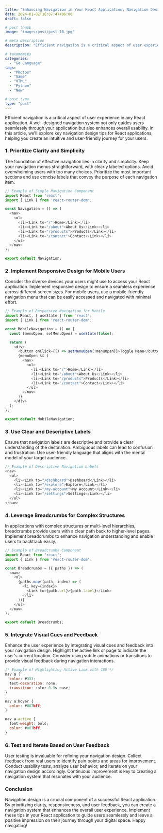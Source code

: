 ```yaml
---
title: "Enhancing Navigation in Your React Application: Navigation Design Tips"
date: 2024-01-02T10:07:47+06:00
draft: false

# post thumb
image: "images/post/post-10.jpg"

# meta description
description: "Efficient navigation is a critical aspect of user experience in any React application. A well-designed navigation system not only guides users seamlessly through your application but also enhances overall usability. In this article, we'll explore key navigation design tips for React applications, helping you create an intuitive and user-friendly journey for your users."

# taxonomies
categories: 
  - "Go Language"
tags:
  - "Photos"
  - "Game"
  - "HTML"
  - "Python"
  - "New"

# post type
type: "post"
---
```


Efficient navigation is a critical aspect of user experience in any React application. A well-designed navigation system not only guides users seamlessly through your application but also enhances overall usability. In this article, we'll explore key navigation design tips for React applications, helping you create an intuitive and user-friendly journey for your users.

### 1. Prioritize Clarity and Simplicity
The foundation of effective navigation lies in clarity and simplicity. Keep your navigation menus straightforward, with clearly labeled options. Avoid overwhelming users with too many choices. Prioritize the most important sections and use concise labels that convey the purpose of each navigation item.

```javascript
// Example of Simple Navigation Component
import React from 'react';
import { Link } from 'react-router-dom';

const Navigation = () => (
  <nav>
    <ul>
      <li><Link to="/">Home</Link></li>
      <li><Link to="/about">About Us</Link></li>
      <li><Link to="/products">Products</Link></li>
      <li><Link to="/contact">Contact</Link></li>
    </ul>
  </nav>
);

export default Navigation;

```

### 2. Implement Responsive Design for Mobile Users
Consider the diverse devices your users might use to access your React application. Implement responsive design to ensure a seamless experience across different screen sizes. For mobile users, use a mobile-friendly navigation menu that can be easily accessed and navigated with minimal effort.

```javascript
// Example of Responsive Navigation for Mobile
import React, { useState } from 'react';
import { Link } from 'react-router-dom';

const MobileNavigation = () => {
  const [menuOpen, setMenuOpen] = useState(false);

  return (
    <div>
      <button onClick={() => setMenuOpen(!menuOpen)}>Toggle Menu</button>
      {menuOpen && (
        <nav>
          <ul>
            <li><Link to="/">Home</Link></li>
            <li><Link to="/about">About Us</Link></li>
            <li><Link to="/products">Products</Link></li>
            <li><Link to="/contact">Contact</Link></li>
          </ul>
        </nav>
      )}
    </div>
  );
};

export default MobileNavigation;
```

### 3. Use Clear and Descriptive Labels
Ensure that navigation labels are descriptive and provide a clear understanding of the destination. Ambiguous labels can lead to confusion and frustration. Use user-friendly language that aligns with the mental model of your target audience.

```javascript
// Example of Descriptive Navigation Labels
<nav>
  <ul>
    <li><Link to="/dashboard">Dashboard</Link></li>
    <li><Link to="/explore">Explore</Link></li>
    <li><Link to="/my-account">My Account</Link></li>
    <li><Link to="/settings">Settings</Link></li>
  </ul>
</nav>

```

### 4. Leverage Breadcrumbs for Complex Structures
In applications with complex structures or multi-level hierarchies, breadcrumbs provide users with a clear path back to higher-level pages. Implement breadcrumbs to enhance navigation understanding and enable users to backtrack easily.

```javascript
// Example of Breadcrumbs Component
import React from 'react';
import { Link } from 'react-router-dom';

const Breadcrumbs = ({ paths }) => (
  <nav>
    <ul>
      {paths.map((path, index) => (
        <li key={index}>
          <Link to={path.url}>{path.label}</Link>
        </li>
      ))}
    </ul>
  </nav>
);

export default Breadcrumbs;

```

### 5. Integrate Visual Cues and Feedback
Enhance the user experience by integrating visual cues and feedback into your navigation design. Highlight the active link or page to indicate the user's current location. Consider using subtle animations or transitions to provide visual feedback during navigation interactions.


```javascript
/* Example of Highlighting Active Link with CSS */
nav a {
  color: #333;
  text-decoration: none;
  transition: color 0.3s ease;
}

nav a:hover {
  color: #007bff;
}

nav a.active {
  font-weight: bold;
  color: #007bff;
}

```

### 6. Test and Iterate Based on User Feedback
User testing is invaluable for refining your navigation design. Collect feedback from real users to identify pain points and areas for improvement. Conduct usability tests, analyze user behavior, and iterate on your navigation design accordingly. Continuous improvement is key to creating a navigation system that resonates with your audience.

### Conclusion
Navigation design is a crucial component of a successful React application. By prioritizing clarity, responsiveness, and user feedback, you can create a navigation system that enhances the overall user experience. Implement these tips in your React application to guide users seamlessly and leave a positive impression on their journey through your digital space. Happy navigating!